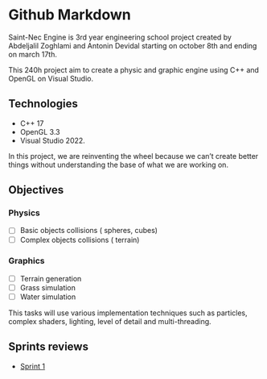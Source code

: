# Github Markdown

Saint-Nec Engine is 3rd year engineering school project created by Abdeljalil Zoghlami and Antonin Devidal starting on october 8th and ending on march 17th.

This 240h project aim to create a physic and graphic engine using C++ and OpenGL on Visual Studio.

## Technologies

- C++ 17
- OpenGL 3.3
- Visual Studio 2022.

In this project, we are reinventing the wheel because we can’t create better things without understanding the base of what we are working on.

## Objectives

### Physics

- [ ]  Basic objects collisions ( spheres, cubes)
- [ ]  Complex objects collisions ( terrain)

### Graphics

- [ ]  Terrain generation
- [ ]  Grass simulation
- [ ]  Water simulation

This tasks will use various implementation techniques such as particles, complex shaders, lighting, level of detail and multi-threading.

## Sprints reviews
- [Sprint 1](Doc\SprintReviews\Sprint_1.md)